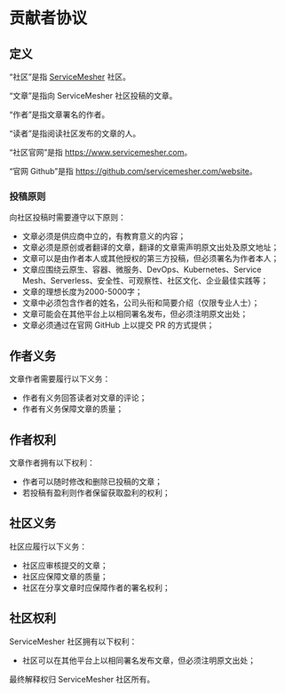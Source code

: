 # 贡献者协议

## 定义

“社区”是指 [ServiceMesher](https://www.servicemesher.com) 社区。

“文章”是指向 ServiceMesher 社区投稿的文章。

“作者”是指文章署名的作者。

“读者”是指阅读社区发布的文章的人。

“社区官网”是指 <https://www.servicemesher.com>。

“官网 Github”是指 <https://github.com/servicemesher.com/website>。

### 投稿原则

向社区投稿时需要遵守以下原则：

- 文章必须是供应商中立的，有教育意义的内容；
- 文章必须是原创或者翻译的文章，翻译的文章需声明原文出处及原文地址；
- 文章可以是由作者本人或其他授权的第三方投稿，但必须署名为作者本人；
- 文章应围绕云原生、容器、微服务、DevOps、Kubernetes、Service Mesh、Serverless、安全性、可观察性、社区文化、企业最佳实践等；
- 文章的理想长度为2000-5000字；
- 文章中必须包含作者的姓名，公司头衔和简要介绍（仅限专业人士）；
- 文章可能会在其他平台上以相同署名发布，但必须注明原文出处；
- 文章必须通过在官网 GitHub 上以提交 PR 的方式提供；

## 作者义务

文章作者需要履行以下义务：

- 作者有义务回答读者对文章的评论；
- 作者有义务保障文章的质量；

## 作者权利

文章作者拥有以下权利：

- 作者可以随时修改和删除已投稿的文章；
- 若投稿有盈利则作者保留获取盈利的权利；

## 社区义务

社区应履行以下义务：

- 社区应审核提交的文章；
- 社区应保障文章的质量；
- 社区在分享文章时应保障作者的署名权利；

## 社区权利

ServiceMesher 社区拥有以下权利：

- 社区可以在其他平台上以相同署名发布文章，但必须注明原文出处；

最终解释权归 ServiceMesher 社区所有。